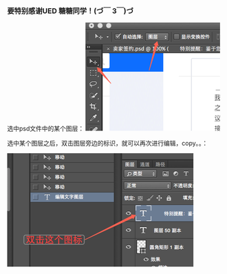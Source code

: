### 要特别感谢UED 糖糖同学！(づ￣ 3￣)づ

选中psd文件中的某个图层：
![](img/9-22.png)

选中某个图层之后，双击图层旁边的标识，就可以再次进行编辑，copy。。：

![](img/9-22-1.png)